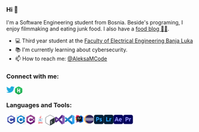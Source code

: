 ### Hi 👋
I'm a Software Engineering student from Bosnia. Beside's programing, I enjoy filmmaking and eating junk food. I also have a [food blog 🍕🍪][aleksavscalories].

- 💻 Third year student at the [Faculty of Electrical Engineering Banja Luka](https://etf.unibl.org/index.php/en/home)
- 📚 I'm currently learning about cybersecurity.
- 📫 How to reach me: [@AleksaMCode][twitter]

### Connect with me:
[<img align="left" alt="AleksaMCode | Twitter" width="22px" src="https://github.com/AleksaMCode/AleksaMCode/blob/master/resources/twitter_logo.png?raw=true" />][twitter]
[<img align="left" alt="AleksaMCode | Hackerrank" width="22px" src="https://github.com/AleksaMCode/AleksaMCode/blob/master/resources/hackerrank_logo.png?raw=true" />][hackerrank]

<br />

### Languages and Tools:
<img align="left" alt="C" width="26px" src="https://github.com/AleksaMCode/AleksaMCode/blob/master/resources/c_logo.png?raw=true" />
<img align="left" alt="C++" width="26px" src="https://github.com/AleksaMCode/AleksaMCode/blob/master/resources/c-plus-plus_logo.png?raw=true" />
<img align="left" alt="C#" width="26px" src="https://github.com/AleksaMCode/AleksaMCode/blob/master/resources/c-sharp_logo.png?raw=true" />
<img align="left" alt="Java" width="26px" src="https://github.com/AleksaMCode/AleksaMCode/blob/master/resources/java_logo.png?raw=true" />
<img align="left" alt="Linux Bash" width="26px" src="https://github.com/AleksaMCode/AleksaMCode/blob/master/resources/linux-bash_logo.png?raw=true" />
<img align="left" alt="Visual Studio" width="26px" src="https://github.com/AleksaMCode/AleksaMCode/blob/master/resources/visual-studio_logo.png?raw=true" />
<img align="left" alt="Visual Studio Code" width="26px" src="https://github.com/AleksaMCode/AleksaMCode/blob/master/resources/visual-studio-code_logo.png?raw=true" />
<img align="left" alt="IntelliJ IDEA" width="26px" src="https://github.com/AleksaMCode/AleksaMCode/blob/master/resources/IntelliJ-IDEA_logo.png?raw=true" />
<img align="left" alt="Eclipse" width="26px" src="https://github.com/AleksaMCode/AleksaMCode/blob/master/resources/eclipse_logo.png?raw=true" />
<img align="left" alt="Adobe Photoshop" width="26px" src="https://github.com/AleksaMCode/AleksaMCode/blob/master/resources/adobe-photoshop_logo.png?raw=true" />
<img align="left" alt="Adobe Lightroom" width="26px" src="https://github.com/AleksaMCode/AleksaMCode/blob/master/resources/adobe-lightroom_logo.png?raw=true" />
<img align="left" alt="Adobe After Effects" width="26px" src="https://github.com/AleksaMCode/AleksaMCode/blob/master/resources/adobe-after-effects_logo.png?raw=true" />
<img align="left" alt="Adobe Premiere Pro" width="26px" src="https://github.com/AleksaMCode/AleksaMCode/blob/master/resources/adobe-premiere-pro_logo.png?raw=true" />

[twitter]: https://twitter.com/AleksaMCode
[hackerrank]: https://www.hackerrank.com/AleksaMCode
[aleksavscalories]: https://www.instagram.com/aleksavscalories